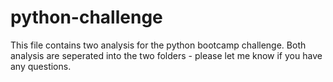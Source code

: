 # python-challenge

This file contains two analysis for the python bootcamp challenge.
Both analysis are seperated into the two folders - please let me know if you have any questions.







